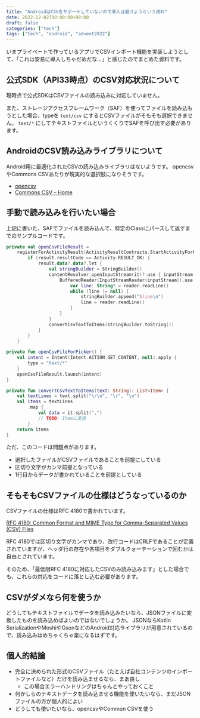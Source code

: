 ```yaml
---
title: "AndroidはCSVをサポートしていないので導入は避けようという資料"
date: 2022-12-02T00:00:00+09:00
draft: false
categories: ["tech"]
tags: ["tech", "android", "advent2022"]
---
```


いまプライベートで作っているアプリでCSVインポート機能を実装しようとして、「これは安易に導入しちゃだめだな…」と感じたのでまとめた資料です。

## 公式SDK（API33時点）のCSV対応状況について

現時点で公式SDKはCSVファイルの読み込みに対応していません。

また、ストレージアクセスフレームワーク（SAF）を使ってファイルを読み込もうとした場合、typeを `text/csv` にするとCSVファイルがそもそも選択できません。
`text/*` にしてテキストファイルというくくりでSAFを呼び出す必要があります。

## AndroidのCSV読み込みライブラリについて

Android用に最適化されたCSVの読み込みライブラリはないようです。
opencsvやCommons CSVあたりが現実的な選択肢になりそうです。

- [opencsv](https://opencsv.sourceforge.net/)
- [Commons CSV – Home](https://commons.apache.org/proper/commons-csv/)

## 手動で読み込みを行いたい場合

上記に書いた、SAFでファイルを読み込んで、特定のClassにパースして返すまでのサンプルコードです。

``` kotlin
private val openCsvFileResult =
    registerForActivityResult(ActivityResultContracts.StartActivityForResult()) { result ->
        if (result.resultCode == Activity.RESULT_OK) {
            result.data?.data?.let {
                val stringBuilder = StringBuilder()
                contentResolver.openInputStream(it)?.use { inputStream ->
                    BufferedReader(InputStreamReader(inputStream)).use { reader ->
                        var line: String? = reader.readLine()
                        while (line != null) {
                            stringBuilder.append("$line\n")
                            line = reader.readLine()
                        }
                    }
                }
                convertCsvTextToItems(stringBuilder.toString())
            }
        }
    }

private fun openCsvFileForPicker() {
    val intent = Intent(Intent.ACTION_GET_CONTENT, null).apply {
        type = "text/*"
    }
    openCsvFileResult.launch(intent)
}

private fun convertCsvTextToItems(text: String): List<Item> {
    val textLines = text.split("\r\n", "\r", "\n")
    val items = textLines
        .map {
            val data = it.split(",")
            // TODO: Itemに変換
        }
    return items
}
```

ただ、このコードは問題点があります。

- 選択したファイルがCSVファイルであることを前提にしている
- 区切り文字がカンマ前提となっている
- 1行目からデータが書かれていることを前提としている

## そもそもCSVファイルの仕様はどうなっているのか

CSVファイルの仕様はRFC 4180で書かれています。

[RFC 4180: Common Format and MIME Type for Comma\-Separated Values \(CSV\) Files](https://www.rfc-editor.org/rfc/rfc4180)

RFC 4180では区切り文字がカンマであり、改行コードはCRLFであることが定義されていますが、ヘッダ行の存在や各項目をダブルクォーテーションで囲むかは自由とされています。

そのため、「最低限RFC 4180に対応したCSVのみ読み込みます」とした場合でも、これらの対応をコードに落とし込む必要があります。

## CSVがダメなら何を使うか

どうしてもテキストファイルでデータを読み込みたいなら、JSONファイルに変換したものを読み込めばよいのではないでしょうか。
JSONならKotlin SerializationやMoshiやGsonなどのAndroid対応ライブラリが用意されているので、読み込みはめちゃくちゃ楽になるはずです。

## 個人的結論

* 完全に決められた形式のCSVファイル（たとえば自社コンテンツのインポートファイルなど）だけを読み込ませるなら、まあ良し
  * この場合エラーハンドリングはちゃんとやっておくこと
* 何かしらのテキストデータを読み込ませる機能を使いたいなら、まだJSONファイルの方が個人的によい
* どうしても使いたいなら、opencsvやCommon CSVを使う